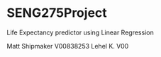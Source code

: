 # SENG275Project
Life Expectancy predictor using Linear Regression


Matt Shipmaker V00838253
Lehel K. V00
